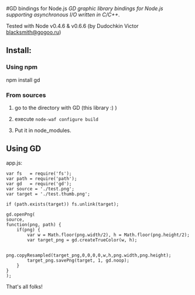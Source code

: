 #GD bindings for Node.js
*GD graphic library bindings for Node.js supporting asynchronous I/O written in C/C++*.

Tested with Node v0.4.6 & v0.6.6 (by Dudochkin Victor <blacksmith@gogoo.ru>)

## Install:
### Using npm

npm install gd

### From sources
1) go to the directory with GD (this library :) )

2) execute `node-waf configure build`

3)  Put it in node_modules.

## Using GD

app.js:
    
    var fs   = require('fs');
    var path = require('path');
    var gd   = require('gd');
    var source = './test.png';
    var target = './test.thumb.png';

    if (path.exists(target)) fs.unlink(target);

    gd.openPng(
	source,
	function(png, path) {
		if(png) {
			var w = Math.floor(png.width/2), h = Math.floor(png.height/2);
			var target_png = gd.createTrueColor(w, h);

			png.copyResampled(target_png,0,0,0,0,w,h,png.width,png.height);
			target_png.savePng(target, 1, gd.noop);
		}
	}
    );

That's all folks!
